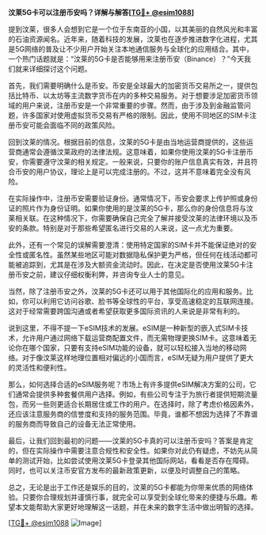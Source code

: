 **汶莱5G卡可以注册币安吗？详解与解答[[TG💪+ @esim1088](https://t.me/s/esim1088)]**

提到汶莱，很多人会想到它是一个位于东南亚的小国，以其美丽的自然风光和丰富的石油资源闻名。近年来，随着科技的发展，汶莱也在逐步推进数字化进程，尤其是5G网络的普及让不少用户开始关注本地通信服务与全球化的应用结合。其中，一个热门话题就是：“汶莱的5G卡是否能够用来注册币安（Binance）？”今天我们就来详细探讨这个问题。

首先，我们需要明确什么是币安。币安是全球最大的加密货币交易所之一，提供包括比特币、以太坊等主流数字货币在内的多种交易服务。对于想要涉足加密货币领域的用户来说，注册币安是一个非常重要的步骤。然而，由于涉及到金融监管问题，许多国家对使用虚拟货币交易有严格的限制。因此，使用不同地区的SIM卡注册币安可能会面临不同的政策风险。

回到汶莱的情况。根据目前的信息，汶莱的5G卡是由当地运营商提供的，这些运营商通常会遵循汶莱政府的法律法规。这意味着，如果你使用汶莱的5G卡注册币安，你需要遵守汶莱的相关规定。一般来说，只要你的账户信息真实有效，并且符合币安的用户协议，理论上是可以完成注册的。不过，这并不意味着完全没有风险。

在实际操作中，注册币安需要验证身份。通常情况下，币安会要求上传护照或身份证的照片作为身份证明。如果你使用的是汶莱的5G卡，那么你的身份信息将与汶莱相关联。在这种情况下，你需要确保自己完全了解并接受汶莱的法律环境以及币安的条款。特别是对于那些希望匿名进行交易的人来说，这一点尤为重要。

此外，还有一个常见的误解需要澄清：使用特定国家的SIM卡并不能保证绝对的安全性或匿名性。虽然某些地区可能对数据隐私保护更为严格，但任何在线活动都可能被追踪到，尤其是在涉及大额资金流动时。因此，在决定是否使用汶莱5G卡注册币安之前，建议仔细权衡利弊，并咨询专业人士的意见。

当然，除了注册币安之外，汶莱的5G卡还可以用于其他国际化的应用和服务。比如，你可以利用它访问谷歌、脸书等全球性的平台，享受高速稳定的互联网连接。这对于经常需要跨国沟通或者希望获取更多国际资讯的人来说是非常有利的。

说到这里，不得不提一下eSIM技术的发展。eSIM是一种新型的嵌入式SIM卡技术，允许用户通过网络下载运营商配置文件，而无需物理更换SIM卡。这意味着无论你在哪个国家，只要有支持eSIM功能的设备，就可以轻松接入当地的移动网络。对于像汶莱这样地理位置相对偏远的小国而言，eSIM无疑为用户提供了更大的灵活性和便利性。

那么，如何选择合适的eSIM服务呢？市场上有许多提供eSIM解决方案的公司，它们通常会提供多种套餐供用户选择。例如，有些公司专注于为旅行者提供短期流量包，而另一些则更适合长期居住或工作的用户。在选择时，除了考虑价格因素外，还应该注意服务商的信誉度和支持的服务范围。毕竟，谁都不想因为选择了不靠谱的服务商而导致自己的设备无法正常使用。

最后，让我们回到最初的问题——汶莱的5G卡真的可以注册币安吗？答案是肯定的，但在实际操作中需要注意合规性和安全性。如果你对此仍有疑虑，不妨先从简单的测试开始，比如尝试使用汶莱5G卡登录其他国际网站，看看是否存在障碍。同时，也可以关注币安官方发布的最新政策更新，以便及时调整自己的策略。

总之，无论是出于工作还是娱乐的目的，汶莱的5G卡都能为你带来优质的网络体验。只要你合理规划并谨慎行事，就完全可以享受到全球化带来的便捷与乐趣。希望本文能帮助大家更好地理解这一话题，并在未来的数字生活中做出明智的选择。

[[TG💪+ @esim1088](https://t.me/s/esim1088) ![Image](https://i.postimg.cc/4NQfJmqS/Snipaste-2025-05-13-00-14-12.png)]